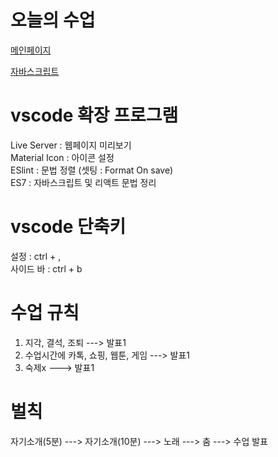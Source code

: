 # 오늘의 수업

[메인페이지](https://123dd654.github.io/class2024/)     

[자바스크립트](https://123dd654.github.io/class2024/javascript/index.html)      

# vscode 확장 프로그램
Live Server : 웹페이지 미리보기   
Material Icon : 아이콘 설정   
ESlint : 문법 정렬 (셋팅 : Format On save)   
ES7 : 자바스크립트 및 리액트 문법 정리   

# vscode 단축키
설정 :  ctrl + ,   
사이드 바 : ctrl + b   

# 수업 규칙
1. 지각, 결석, 조퇴 ---> 발표1   
2. 수업시간에 카톡, 쇼핑, 웹툰, 게임 ---> 발표1       
3. 숙제x ---> 발표1   


# 벌칙
자기소개(5분) ---> 자기소개(10분) ---> 노래 ---> 춤 ---> 수업 발표   